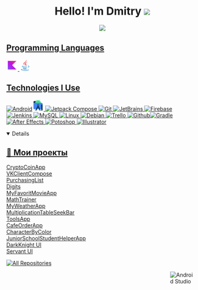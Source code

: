<h1 align="center">Hello! I'm Dmitry
<img src="https://github.com/blackcater/blackcater/raw/main/images/Hi.gif" height="32"/> </h1>

<p align="center">
  <a href="https://github.com/Foxxx48">
    <img src="https://readme-typing-svg.demolab.com/?lines=I am Android Developer;here;%20you will find my projects;experiments;and some;what inspires me&font=Fira%20Code&center=true&width=440&height=45&color=adbac7&vCenter=true&pause=500&size=32" />
</p>

## Programming Languages
<img alt="Kotlin" src='https://github.com/devicons/devicon/blob/master/icons/kotlin/kotlin-original.svg' width='30'/> <img alt="Java" src = 'https://github.com/devicons/devicon/blob/master/icons/java/java-original.svg' width='30'/> 
 
 ## Technologies I Use
<img alt="Android" src = 'https://github.com/MarikIshtar007/MarikIshtar007/blob/master/images/android.svg' height='30'/><img alt="Android Studio" src = 'https://github.com/devicons/devicon/blob/master/icons/androidstudio/androidstudio-original.svg' width='30'/> <img alt="Jetpack Compose" src = 'https://github.com/Foxxx48/Foxxx48/assets/85708455/bbb5a848-6950-4824-bc8f-949458ca79b0' width='30'/> <img alt="Git" src = 'https://cdn.jsdelivr.net/gh/devicons/devicon/icons/git/git-original.svg' width='30'/> <img alt="JetBrains" src = 'https://cdn.jsdelivr.net/gh/devicons/devicon/icons/jetbrains/jetbrains-original.svg' width='33'/> <img alt="Firebase" src = 'https://cdn.jsdelivr.net/gh/devicons/devicon/icons/firebase/firebase-plain.svg' width='33'/>  <img alt="Jenkins" src = 'https://cdn.jsdelivr.net/gh/devicons/devicon/icons/jenkins/jenkins-original.svg' width='33'/> <img alt="MySQL" src = 'https://cdn.jsdelivr.net/gh/devicons/devicon/icons/mysql/mysql-original.svg' width='33'/> <img alt="Linux" src = 'https://cdn.jsdelivr.net/gh/devicons/devicon/icons/linux/linux-original.svg' width='33'/> <img alt="Debian" src = 'https://cdn.jsdelivr.net/gh/devicons/devicon/icons/debian/debian-original.svg' width='33'/> <img alt="Trello" src = 'https://cdn.jsdelivr.net/gh/devicons/devicon/icons/trello/trello-plain.svg' width='33'/> <img alt="Github" src = 'https://cdn.jsdelivr.net/gh/devicons/devicon/icons/github/github-original.svg' width='30'/><img alt="Gradle" src="https://cdn.jsdelivr.net/gh/devicons/devicon/icons/gradle/gradle-plain.svg" width='30' /> <img alt="After Effects" src = 'https://cdn.jsdelivr.net/gh/devicons/devicon/icons/aftereffects/aftereffects-original.svg' width='33'/> <img alt="Potoshop" src = 'https://cdn.jsdelivr.net/gh/devicons/devicon/icons/photoshop/photoshop-plain.svg' width='33'/> <img alt="Illustrator" src = 'https://cdn.jsdelivr.net/gh/devicons/devicon/icons/illustrator/illustrator-plain.svg' width='33'/>

<details open> 
  <summary><h2>📘 Мои проекты</h2></summary>


  <!-- Repo info cards - https://github.com/anuraghazra/github-readme-stats -->
  <!-- Small repo cards (fork) - https://github.com/DenverCoder1/github-readme-stats -->
  <p align="left">
    <a href="https://github.com/Foxxx48/CryptoCoinApp">CryptoCoinApp</a>
    <br />
    <a href="https://github.com/Foxxx48/VKClientCompose">VKClientCompose</a>
    <br />
    <a href="https://github.com/Foxxx48/PurchasingList">PurchasingList</a>
    <br />
    <a href="https://github.com/Foxxx48/Digits">Digits</a>
    <br />
    <a href="https://github.com/Foxxx48/MyFavoritMovieApp">MyFavoritMovieApp</a>
    <br />
    <a href="https://github.com/Foxxx48/MathTrainer">MathTrainer</a>
    <br />
    <a href="https://github.com/Foxxx48/MyWeatherApp">MyWeatherApp</a>
    <br />
    <a href="https://github.com/Foxxx48/MultiplicationTableSeekBar">MultiplicationTableSeekBar</a>
    <br />
    <a href="https://github.com/Foxxx48/ToolsApp">ToolsApp</a>
    <br />
    <a href="https://github.com/Foxxx48/CafeOrderApp">CafeOrderApp</a>
    <br />
    <a href="https://github.com/Foxxx48/CharacterByColor">CharacterByColor</a>
    <br />
    <a href="https://github.com/Foxxx48/JuniorSchoolStudentHelperApp">JuniorSchoolStudentHelperApp</a>
    <br />
    <a href="https://github.com/Foxxx48/DarkKnightConstraintLayout">DarkKnight UI</a>
      <br />
    <a href="https://github.com/Foxxx48/MyConstraintLayoutExample">Servant UI</a>
    
  </p>

  <a href="https://github.com/Foxxx48?tab=repositories&sort=stargazers"><img alt="All Repositories" title="All Repositories" src="https://custom-icon-badges.demolab.com/badge/-Click%20Here%20For%20All%20My%20Repos-1F222E?style=for-the-badge&logoColor=white&logo=repo"/></a>
</details>

<!--

<h1 align="center">Привет! Я Дмитрий
<img src="https://github.com/blackcater/blackcater/raw/main/images/Hi.gif" height="32"/> </h1>

<p align="center">
  <a href="https://github.com/Foxxx48">
    <img src="https://readme-typing-svg.demolab.com/?lines=Я%20Android%20Разработчик;%20здесь;вы найдете мои проекты;эксперименты;и немного того;что меня вдохновляет&font=Fira%20Code&center=true&width=440&height=45&color=adbac7&vCenter=true&pause=500&size=32" />
</p>

<br />
Здесь вы найдете мои проекты, эксперименты и немного того, что меня вдохновляет.


<h1 align="center">Hi there, I'm <a href="..." target="_blank">Dmitry</a>
<img src="https://github.com/blackcater/blackcater/raw/main/images/Hi.gif" height="32"/> </h1>

animated string
[![Typing SVG](https://readme-typing-svg.herokuapp.com?color=%2336BCF7&lines=Я+Android+developer)](https://git.io/typing-svg)

<p align="center">
 
  <a href="https://github.com/DenverCoder1/readme-typing-svg">
    <img src="https://readme-typing-svg.demolab.com/?lines=Full-stack%20web%20and%20app%20developer;Experienced%20UI%2FUX%20Designer;10%2B%20years%20of%20coding%20experience;Always%20learning%20new%20things&font=Fira%20Code&center=true&width=440&height=45&color=f75c7e&vCenter=true&pause=1000&size=22" /></a>
</p>

graph of user activity
[![Ashutosh's github activity graph](https://github-readme-activity-graph.vercel.app/graph?username=Foxxx48&theme=dracula)](https://github.com/ashutosh00710/github-readme-activity-graph)

twitter
### <img height="30" style="border-radius:50%" src="https://github.com/WaylonWalker/WaylonWalker/blob/main/icon/twitter.png?raw=true"> Latest Followers

**Foxxx48/Foxxx48** is a ✨ _special_ ✨ repository because its `README.md` (this file) appears on your GitHub profile.

Here are some ideas to get you started:

- 🔭 I’m currently working on ...
- 🌱 I’m currently learning ...
- 👯 I’m looking to collaborate on ...
- 🤔 I’m looking for help with ...
- 💬 Ask me about ...
- 📫 How to reach me: ...
- 😄 Pronouns: ...
- ⚡ Fun fact: ...
-->



<img align="right" alt="Android Studio" width="64px" hight="64px" src="https://komarev.com/ghpvc/?username=Foxxx48" style="padding-right:10px;" />







